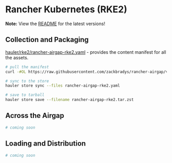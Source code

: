 # Rancher Kubernetes (RKE2)

**Note:** View the [README](https://github.com/zackbradys/rancher-airgap/blob/main/README.md) for the latest versions!

## Collection and Packaging

[hauler/rke2/rancher-airgap-rke2.yaml](https://github.com/zackbradys/rancher-airgap/blob/v2.0.0/hauler/rke2/rancher-airgap-rke2.yaml) - provides the content manifest for all the assets.

```bash
# pull the manifest
curl -#OL https://raw.githubusercontent.com/zackbradys/rancher-airgap/v2.0.0/hauler/rke2/rancher-airgap-rke2.yaml

# sync to the store
hauler store sync --files rancher-airgap-rke2.yaml

# save to tarball
hauler store save --filename rancher-airgap-rke2.tar.zst
```

## Across the Airgap

```bash
# coming soon
```

## Loading and Distribution

```bash
# coming soon
```